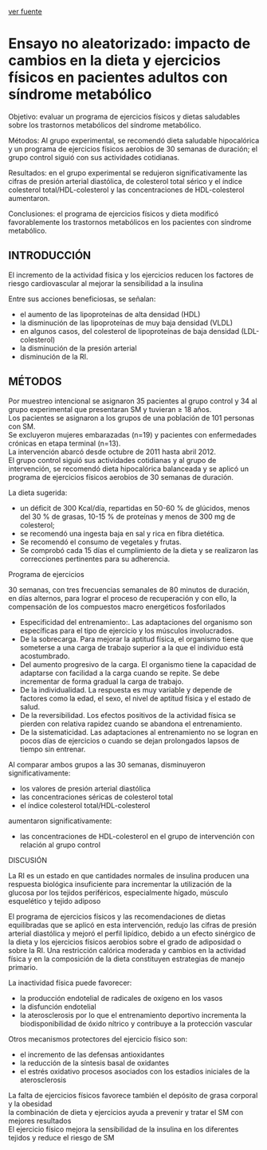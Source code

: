[ver fuente](/docs/documentacion/008.md)

# Ensayo no aleatorizado: impacto de cambios en la dieta y ejercicios físicos en pacientes adultos con síndrome metabólico

Objetivo: evaluar un programa de ejercicios físicos y dietas saludables sobre los trastornos metabólicos del síndrome metabólico.

Métodos: 
Al grupo experimental, se recomendó dieta saludable hipocalórica y un programa de ejercicios físicos aerobios de 30 semanas de duración; el grupo control siguió con sus actividades cotidianas.

Resultados: en el grupo experimental se redujeron significativamente las cifras de presión arterial diastólica, de colesterol total sérico y el índice colesterol total/HDL-colesterol y las concentraciones de HDL-colesterol aumentaron.

Conclusiones: el programa de ejercicios físicos y dieta modificó favorablemente los trastornos metabólicos en los pacientes con síndrome metabólico.

## INTRODUCCIÓN

El incremento de la actividad física y los ejercicios reducen los factores de riesgo cardiovascular al mejorar la sensibilidad a la insulina

 Entre sus acciones beneficiosas, se señalan:
- el aumento de las lipoproteínas de alta densidad (HDL)
- la disminución de las lipoproteínas de muy baja densidad (VLDL)
- en algunos casos, del colesterol de lipoproteínas de baja densidad (LDL-colesterol)
- la disminución de la presión arterial
- disminución de la RI.


## MÉTODOS

 Por muestreo intencional se asignaron 35 pacientes al grupo control y 34 al grupo experimental que presentaran SM y tuvieran ≥ 18 años.  
 Los pacientes se asignaron a los grupos de una población de 101 personas con SM.  
 Se excluyeron mujeres embarazadas (n=19) y pacientes con enfermedades crónicas en etapa terminal (n=13).  
 La intervención abarcó desde octubre de 2011 hasta abril 2012.  
 El grupo control siguió sus actividades cotidianas y al grupo de intervención, se recomendó dieta hipocalórica balanceada y se aplicó un programa de ejercicios físicos aerobios de 30 semanas de duración.


 La dieta sugerida:
 
 - un déficit de 300 Kcal/día, repartidas en 50-60 % de glúcidos, menos del 30 % de grasas, 10-15 % de proteínas y menos de 300 mg de colesterol;
 - se recomendó una ingesta baja en sal y rica en fibra dietética.
 - Se recomendó el consumo de vegetales y frutas.
 - Se comprobó cada 15 días el cumplimiento de la dieta y se realizaron las correcciones pertinentes para su adherencia.

Programa de ejercicios

30 semanas, con tres frecuencias semanales de 80 minutos de duración, en días alternos, para lograr el proceso de recuperación y con ello, la compensación de los compuestos macro energéticos fosforilados

- Especificidad del entrenamiento:. Las adaptaciones del organismo son específicas para el tipo de ejercicio y los músculos involucrados.
- De la sobrecarga. Para mejorar la aptitud física, el organismo tiene que someterse a una carga de trabajo superior a la que el individuo está acostumbrado.
- Del aumento progresivo de la carga. El organismo tiene la capacidad de adaptarse con facilidad a la carga cuando se repite. Se debe incrementar de forma gradual la carga de trabajo.
- De la individualidad. La respuesta es muy variable y depende de factores como la edad, el sexo, el nivel de aptitud física y el estado de salud.
- De la reversibilidad. Los efectos positivos de la actividad física se pierden con relativa rapidez cuando se abandona el entrenamiento.
- De la sistematicidad. Las adaptaciones al entrenamiento no se logran en pocos días de ejercicios o cuando se dejan prolongados lapsos de tiempo sin entrenar.


Al comparar ambos grupos a las 30 semanas, disminuyeron significativamente:  
- los valores de presión arterial diastólica
- las concentraciones séricas de colesterol total
- el índice colesterol total/HDL-colesterol

aumentaron significativamente:
- las concentraciones de HDL-colesterol en el grupo de intervención con relación al grupo control


DISCUSIÓN

La RI es un estado en que cantidades normales de insulina producen una respuesta biológica insuficiente para incrementar la utilización de la glucosa por los tejidos periféricos, especialmente hígado, músculo esquelético y tejido adiposo

El programa de ejercicios físicos y las recomendaciones de dietas equilibradas que se aplicó en esta intervención, redujo las cifras de presión arterial diastólica y mejoró el perfil lipídico, debido a un efecto sinérgico de la dieta y los ejercicios físicos aerobios sobre el grado de adiposidad o sobre la RI. Una restricción calórica moderada y cambios en la actividad física y en la composición de la dieta constituyen estrategias de manejo primario.

La inactividad física puede favorecer:
- la producción endotelial de radicales de oxígeno en los vasos
- la disfunción endotelial
- la aterosclerosis
por lo que el entrenamiento deportivo incrementa la biodisponibilidad de óxido nítrico y contribuye a la protección vascular 

Otros mecanismos protectores del ejercicio físico son:
- el incremento de las defensas antioxidantes
- la reducción de la síntesis basal de oxidantes
- el estrés oxidativo
procesos asociados con los estadios iniciales de la aterosclerosis

La falta de ejercicios físicos favorece también el depósito de grasa corporal y la obesidad  
la combinación de dieta y ejercicios ayuda a prevenir y tratar el SM con mejores resultados  
El ejercicio físico mejora la sensibilidad de la insulina en los diferentes tejidos y reduce el riesgo de SM  

